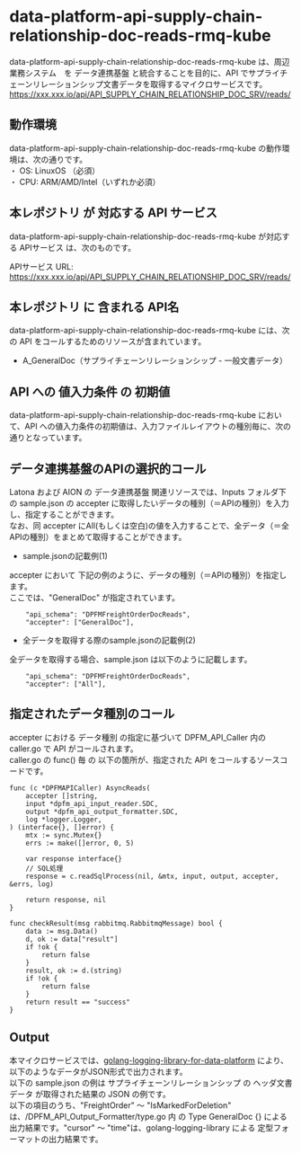 # data-platform-api-supply-chain-relationship-doc-reads-rmq-kube

data-platform-api-supply-chain-relationship-doc-reads-rmq-kube は、周辺業務システム　を データ連携基盤 と統合することを目的に、API でサプライチェーンリレーションシップ文書データを取得するマイクロサービスです。  
https://xxx.xxx.io/api/API_SUPPLY_CHAIN_RELATIONSHIP_DOC_SRV/reads/

## 動作環境

data-platform-api-supply-chain-relationship-doc-reads-rmq-kube の動作環境は、次の通りです。  
・ OS: LinuxOS （必須）  
・ CPU: ARM/AMD/Intel（いずれか必須）  


## 本レポジトリ が 対応する API サービス
data-platform-api-supply-chain-relationship-doc-reads-rmq-kube が対応する APIサービス は、次のものです。

APIサービス URL: https://xxx.xxx.io/api/API_SUPPLY_CHAIN_RELATIONSHIP_DOC_SRV/reads/

## 本レポジトリ に 含まれる API名
data-platform-api-supply-chain-relationship-doc-reads-rmq-kube には、次の API をコールするためのリソースが含まれています。  

* A_GeneralDoc（サプライチェーンリレーションシップ - 一般文書データ）

## API への 値入力条件 の 初期値
data-platform-api-supply-chain-relationship-doc-reads-rmq-kube において、API への値入力条件の初期値は、入力ファイルレイアウトの種別毎に、次の通りとなっています。  

## データ連携基盤のAPIの選択的コール

Latona および AION の データ連携基盤 関連リソースでは、Inputs フォルダ下の sample.json の accepter に取得したいデータの種別（＝APIの種別）を入力し、指定することができます。  
なお、同 accepter にAll(もしくは空白)の値を入力することで、全データ（＝全APIの種別）をまとめて取得することができます。  

* sample.jsonの記載例(1)  

accepter において 下記の例のように、データの種別（＝APIの種別）を指定します。  
ここでは、"GeneralDoc" が指定されています。    
  
```
	"api_schema": "DPFMFreightOrderDocReads",
	"accepter": ["GeneralDoc"],
```
  
* 全データを取得する際のsample.jsonの記載例(2)  

全データを取得する場合、sample.json は以下のように記載します。  

```
	"api_schema": "DPFMFreightOrderDocReads",
	"accepter": ["All"],
```

## 指定されたデータ種別のコール

accepter における データ種別 の指定に基づいて DPFM_API_Caller 内の caller.go で API がコールされます。  
caller.go の func() 毎 の 以下の箇所が、指定された API をコールするソースコードです。  

```
func (c *DPFMAPICaller) AsyncReads(
	accepter []string,
	input *dpfm_api_input_reader.SDC,
	output *dpfm_api_output_formatter.SDC,
	log *logger.Logger,
) (interface{}, []error) {
	mtx := sync.Mutex{}
	errs := make([]error, 0, 5)

	var response interface{}
	// SQL処理
	response = c.readSqlProcess(nil, &mtx, input, output, accepter, &errs, log)

	return response, nil
}

func checkResult(msg rabbitmq.RabbitmqMessage) bool {
	data := msg.Data()
	d, ok := data["result"]
	if !ok {
		return false
	}
	result, ok := d.(string)
	if !ok {
		return false
	}
	return result == "success"
}
```

## Output  
本マイクロサービスでは、[golang-logging-library-for-data-platform](https://github.com/latonaio/golang-logging-library-for-data-platform) により、以下のようなデータがJSON形式で出力されます。  
以下の sample.json の例は サプライチェーンリレーションシップ の ヘッダ文書データ が取得された結果の JSON の例です。  
以下の項目のうち、"FreightOrder" ～ "IsMarkedForDeletion" は、/DPFM_API_Output_Formatter/type.go 内 の Type GeneralDoc {} による出力結果です。"cursor" ～ "time"は、golang-logging-library による 定型フォーマットの出力結果です。  

```
```
